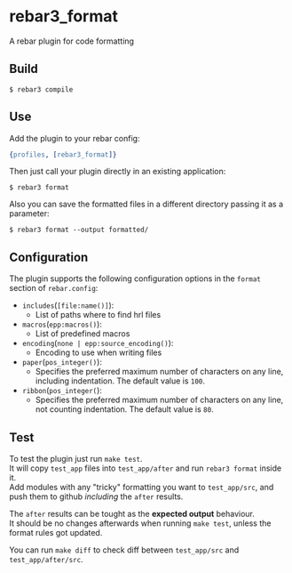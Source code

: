 # rebar3_format

A rebar plugin for code formatting

## Build

    $ rebar3 compile

## Use

Add the plugin to your rebar config:

```erlang
{profiles, [rebar3_format]}
```

Then just call your plugin directly in an existing application:

    $ rebar3 format

Also you can save the formatted files in a different directory passing it as a parameter:

    $ rebar3 format --output formatted/

## Configuration

The plugin supports the following configuration options in the `format` section of `rebar.config`:

* `includes`(`[file:name()]`):
    - List of paths where to find hrl files
* `macros`(`epp:macros()`):
    - List of predefined macros
* `encoding`(`none | epp:source_encoding()`):
    - Encoding to use when writing files
* `paper`(`pos_integer()`):
    - Specifies the preferred maximum number of characters on any line, including indentation. The default value is `100`.
* `ribbon`(`pos_integer(`):
    - Specifies the preferred maximum number of characters on any line, not counting indentation. The default value is `80`.

## Test

To test the plugin just run `make test`.  
It will copy `test_app` files into `test_app/after` and run `rebar3 format` inside it.  
Add modules with any "tricky" formatting you want to `test_app/src`, and push them to github _including_ the `after` results.  

The `after` results can be tought as the **expected output** behaviour.  
It should be no changes afterwards when running `make test`, unless the format rules got updated.

You can run `make diff` to check diff between `test_app/src` and `test_app/after/src`.
